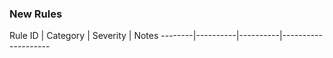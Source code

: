 ### New Rules

Rule ID | Category | Severity | Notes
\--------|----------|----------|--------------------
